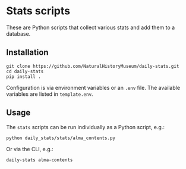 # Stats scripts

These are Python scripts that collect various stats and add them to a database.


## Installation

```shell
git clone https://github.com/NaturalHistoryMuseum/daily-stats.git
cd daily-stats
pip install .
```

Configuration is via environment variables or an `.env` file. The available variables are listed in `template.env`.


## Usage

The `stats` scripts can be run individually as a Python script, e.g.:

```shell
python daily_stats/stats/alma_contents.py
```

Or via the CLI, e.g.:

```shell
daily-stats alma-contents
```
